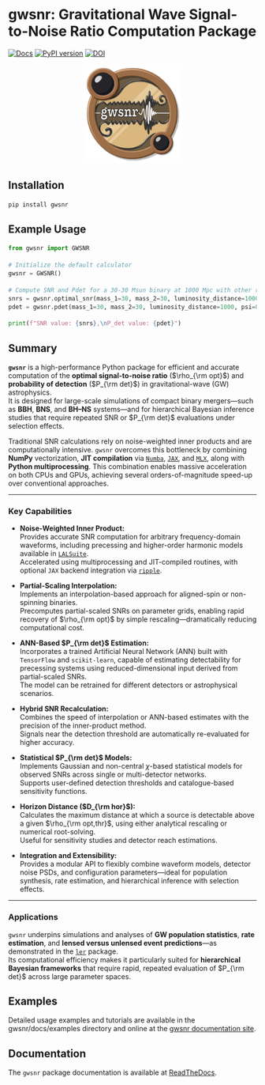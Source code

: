 # gwsnr: Gravitational Wave Signal-to-Noise Ratio Computation Package
[![Docs](https://img.shields.io/badge/docs-GitHub%20Pages-orange)](https://hemantaph.github.io/gwsnr/) [![PyPI version](https://badge.fury.io/py/ler.svg)](https://badge.fury.io/py/gwsnr) [![DOI](https://zenodo.org/badge/626733473.svg)]()


<p align="center">
  <img src="docs/_static/logo.png" alt="Your Logo" width="200" height="200">
</p>

## Installation

```bash
pip install gwsnr
```

## Example Usage

```python
from gwsnr import GWSNR

# Initialize the default calculator
gwsnr = GWSNR()

# Compute SNR and Pdet for a 30-30 Msun binary at 1000 Mpc with other random extrinsic parameters
snrs = gwsnr.optimal_snr(mass_1=30, mass_2=30, luminosity_distance=1000, psi=0.0, phase=0.0, geocent_time=1246527224.169434, ra=0.0, dec=0.0)
pdet = gwsnr.pdet(mass_1=30, mass_2=30, luminosity_distance=1000, psi=0.0, phase=0.0, geocent_time=1246527224.169434, ra=0.0, dec=0.0)

print(f"SNR value: {snrs},\nP_det value: {pdet}")
```

## Summary

**`gwsnr`** is a high-performance Python package for efficient and accurate computation of the **optimal signal-to-noise ratio** ($\rho_{\rm opt}$) and **probability of detection** ($P_{\rm det}$) in gravitational-wave (GW) astrophysics.  
It is designed for large-scale simulations of compact binary mergers—such as **BBH**, **BNS**, and **BH–NS** systems—and for hierarchical Bayesian inference studies that require repeated SNR or $P_{\rm det}$ evaluations under selection effects.

Traditional SNR calculations rely on noise-weighted inner products and are computationally intensive. `gwsnr` overcomes this bottleneck by combining **NumPy** vectorization, **JIT compilation** via [`Numba`](https://numba.pydata.org/), [`JAX`](https://github.com/google/jax), and [`MLX`](https://ml-explore.github.io/mlx/), along with **Python multiprocessing**. This combination enables massive acceleration on both CPUs and GPUs, achieving several orders-of-magnitude speed-up over conventional approaches.

---

### Key Capabilities

- **Noise-Weighted Inner Product:**  
  Provides accurate SNR computation for arbitrary frequency-domain waveforms, including precessing and higher-order harmonic models available in [`LALSuite`](https://lscsoft.docs.ligo.org/lalsuite/lalsimulation/).  
  Accelerated using multiprocessing and JIT-compiled routines, with optional `JAX` backend integration via [`ripple`](https://github.com/tedwards2412/ripple).

- **Partial-Scaling Interpolation:**  
  Implements an interpolation-based approach for aligned-spin or non-spinning binaries.  
  Precomputes partial-scaled SNRs on parameter grids, enabling rapid recovery of $\rho_{\rm opt}$ by simple rescaling—dramatically reducing computational cost.

- **ANN-Based $P_{\rm det}$ Estimation:**  
  Incorporates a trained Artificial Neural Network (ANN) built with `TensorFlow` and `scikit-learn`, capable of estimating detectability for precessing systems using reduced-dimensional input derived from partial-scaled SNRs.  
  The model can be retrained for different detectors or astrophysical scenarios.

- **Hybrid SNR Recalculation:**  
  Combines the speed of interpolation or ANN-based estimates with the precision of the inner-product method.  
  Signals near the detection threshold are automatically re-evaluated for higher accuracy.

- **Statistical $P_{\rm det}$ Models:**  
  Implements Gaussian and non-central $\chi$-based statistical models for observed SNRs across single or multi-detector networks.  
  Supports user-defined detection thresholds and catalogue-based sensitivity functions.

- **Horizon Distance ($D_{\rm hor}$):**  
  Calculates the maximum distance at which a source is detectable above a given $\rho_{\rm opt,thr}$, using either analytical rescaling or numerical root-solving.  
  Useful for sensitivity studies and detector reach estimations.

- **Integration and Extensibility:**  
  Provides a modular API to flexibly combine waveform models, detector noise PSDs, and configuration parameters—ideal for population synthesis, rate estimation, and hierarchical inference with selection effects.

---

### Applications

`gwsnr` underpins simulations and analyses of **GW population statistics**, **rate estimation**, and **lensed versus unlensed event predictions**—as demonstrated in the [`ler`](https://ler.readthedocs.io/en/latest/) package.  
Its computational efficiency makes it particularly suited for **hierarchical Bayesian frameworks** that require rapid, repeated evaluation of $P_{\rm det}$ across large parameter spaces.

## Examples

Detailed usage examples and tutorials are available in the gwsnr/docs/examples directory and online at the [gwsnr documentation site](https://gwsnr.hemantaph.com).

## Documentation

The `gwsnr` package documentation is available at [ReadTheDocs](https://gwsnr.hemantaph.com).


